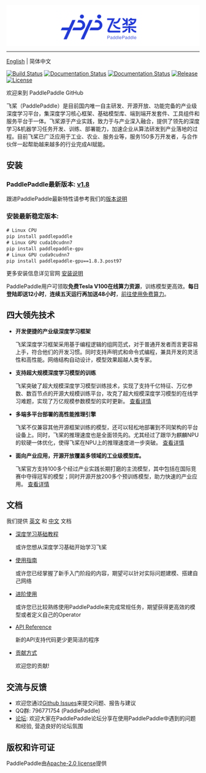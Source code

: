 ﻿
<p align="center">
<img align="center" src="doc/imgs/logo.png", width=1600>
<p>

--------------------------------------------------------------------------------

[English](./README.md) | 简体中文

[![Build Status](https://travis-ci.org/PaddlePaddle/Paddle.svg?branch=develop)](https://travis-ci.org/PaddlePaddle/Paddle)
[![Documentation Status](https://img.shields.io/badge/docs-latest-brightgreen.svg?style=flat)](http://www.paddlepaddle.org.cn/documentation/docs/en/1.8/beginners_guide/index_en.html)
[![Documentation Status](https://img.shields.io/badge/中文文档-最新-brightgreen.svg)](http://www.paddlepaddle.org.cn/documentation/docs/zh/1.8/beginners_guide/index_cn.html)
[![Release](https://img.shields.io/github/release/PaddlePaddle/Paddle.svg)](https://github.com/PaddlePaddle/Paddle/releases)
[![License](https://img.shields.io/badge/license-Apache%202-blue.svg)](LICENSE)

欢迎来到 PaddlePaddle GitHub

飞桨（PaddlePaddle）是目前国内唯一自主研发、开源开放、功能完备的产业级深度学习平台，集深度学习核心框架、基础模型库、端到端开发套件、工具组件和服务平台于一体。飞桨源于产业实践，致力于与产业深入融合，提供了领先的深度学习&机器学习任务开发、训练、部署能力，加速企业从算法研发到产业落地的过程。目前飞桨已广泛应用于工业、农业、服务业等，服务150多万开发者，与合作伙伴一起帮助越来越多的行业完成AI赋能。


## 安装
### PaddlePaddle最新版本: [v1.8](https://github.com/PaddlePaddle/Paddle/tree/release/1.8)

跟进PaddlePaddle最新特性请参考我们的[版本说明](https://github.com/PaddlePaddle/Paddle/releases)

### 安装最新稳定版本:
```
# Linux CPU
pip install paddlepaddle
# Linux GPU cuda10cudnn7
pip install paddlepaddle-gpu
# Linux GPU cuda9cudnn7
pip install paddlepaddle-gpu==1.8.3.post97

```
更多安装信息详见官网 [安装说明](http://www.paddlepaddle.org.cn/documentation/docs/zh/1.8/beginners_guide/install/index_cn.html)

PaddlePaddle用户可领取**免费Tesla V100在线算力资源**，训练模型更高效。**每日登陆即送12小时**，**连续五天运行再加送48小时**，[前往使用免费算力](https://ai.baidu.com/support/news?action=detail&id=981)。

## 四大领先技术

- **开发便捷的产业级深度学习框架**

    飞桨深度学习框架采用基于编程逻辑的组网范式，对于普通开发者而言更容易上手，符合他们的开发习惯。同时支持声明式和命令式编程，兼具开发的灵活性和高性能。网络结构自动设计，模型效果超越人类专家。
    

- **支持超大规模深度学习模型的训练**

    飞桨突破了超大规模深度学习模型训练技术，实现了支持千亿特征、万亿参数、数百节点的开源大规模训练平台，攻克了超大规模深度学习模型的在线学习难题，实现了万亿规模参数模型的实时更新。
    [查看详情](https://github.com/PaddlePaddle/Fleet)
    

- **多端多平台部署的高性能推理引擎**

    飞桨不仅兼容其他开源框架训练的模型，还可以轻松地部署到不同架构的平台设备上。同时，飞桨的推理速度也是全面领先的。尤其经过了跟华为麒麟NPU的软硬一体优化，使得飞桨在NPU上的推理速度进一步突破。
    [查看详情](https://github.com/PaddlePaddle/Paddle-Lite)


- **面向产业应用，开源开放覆盖多领域的工业级模型库。**

    飞桨官方支持100多个经过产业实践长期打磨的主流模型，其中包括在国际竞赛中夺得冠军的模型；同时开源开放200多个预训练模型，助力快速的产业应用。
    [查看详情](https://github.com/PaddlePaddle/models)


## 文档

我们提供 [英文](http://www.paddlepaddle.org.cn/documentation/docs/en/1.8/beginners_guide/index_en.html) 和
[中文](http://www.paddlepaddle.org.cn/documentation/docs/zh/1.8/beginners_guide/index_cn.html) 文档

- [深度学习基础教程](https://www.paddlepaddle.org.cn/documentation/docs/zh/1.8/beginners_guide/basics/index_cn.html)

   或许您想从深度学习基础开始学习飞桨
  

- [使用指南](https://www.paddlepaddle.org.cn/documentation/docs/zh/1.8/user_guides/index_cn.html)

   或许您已经掌握了新手入门阶段的内容，期望可以针对实际问题建模、搭建自己网络
  

- [进阶使用](https://www.paddlepaddle.org.cn/documentation/docs/zh/1.8/advanced_usage/index_cn.html)

   或许您已比较熟练使用PaddlePaddle来完成常规任务，期望获得更高效的模型或者定义自己的Operator
  
  
- [API Reference](http://paddlepaddle.org.cn/documentation/docs/zh/1.6/api_cn/index_cn.html)

   新的API支持代码更少更简洁的程序
   

- [贡献方式](http://paddlepaddle.org.cn/documentation/docs/zh/1.8/advanced_usage/development/contribute_to_paddle/index_cn.html)

   欢迎您的贡献!

## 交流与反馈

- 欢迎您通过[Github Issues](https://github.com/PaddlePaddle/Paddle/issues)来提交问题、报告与建议
- QQ群: 796771754 (PaddlePaddle)
- [论坛](http://ai.baidu.com/forum/topic/list/168): 欢迎大家在PaddlePaddle论坛分享在使用PaddlePaddle中遇到的问题和经验, 营造良好的论坛氛围

## 版权和许可证
PaddlePaddle由[Apache-2.0 license](LICENSE)提供
